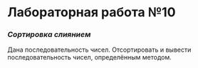 # Лабораторная работа №10
### _Сортировка слиянием_
Дана последовательность чисел. Отсортировать и вывести последовательность чисел, определённым методом.